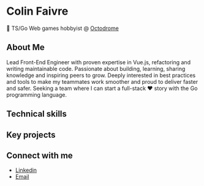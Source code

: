# Colin Faivre

👾 TS/Go Web games hobbyist @ [Octodrome](https://github.com/octodrome)

## About Me

Lead Front-End Engineer with proven expertise in Vue.js, refactoring and writing maintainable code. Passionate about building, learning, sharing knowledge and inspiring peers to grow. Deeply interested in best practices and tools to make my teammates work smoother and proud to deliver faster and safer. Seeking a team where I can start a full-stack ♥︎ story with the Go programming language.

## Technical skills

## Key projects

## Connect with me

- [Linkedin](https://www.linkedin.com/in/colin-faivre-020498136/)
- [Email](mailto:colin.faivre@gmail.com?subject=github)
